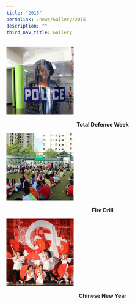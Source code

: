 ```yaml
---
title: "2015"
permalink: /news/Gallery/2015
description: ""
third_nav_title: Gallery
---
```

<p><a href="https://www.flickr.com/photos/brpspics/sets/72157651383573995/">
<img style="width: 35%;" src="/images/tdd15.jpg" />
</a></p>
<p class="fl-heading" style="text-align: center;"><strong><span class="fl-heading-text">Total Defence Week</span></strong></p>

<p><a href="https://www.flickr.com/photos/brpspics/sets/72157650964945820/">
<img style="width: 35%;" src="/images/fd15.jpg" />
</a></p>
<p class="fl-heading" style="text-align: center;"><strong><span class="fl-heading-text">Fire Drill</span></strong></p>

<p><a href="https://www.flickr.com/photos/brpspics/sets/72157650959887179/">
<img style="width: 35%;" src="/images/cny15.jpg" />
</a></p>
<p class="fl-heading" style="text-align: center;"><strong><span class="fl-heading-text">Chinese New Year</span></strong></p>